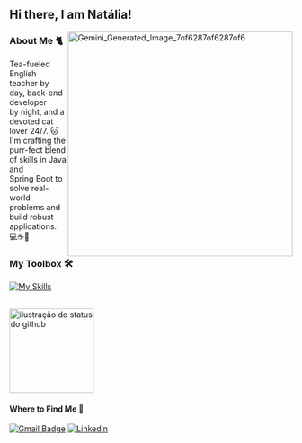 
## Hi there, I am Natália!
<img align=right width="400em" height="400em" alt="Gemini_Generated_Image_7of6287of6287of6" src="https://github.com/user-attachments/assets/eb6ca552-6061-4193-bf17-544ae4ad9ca4" />


### About Me 🐈
Tea-fueled English teacher by day, back-end developer  
by night, and a devoted cat lover 24/7. 🐱  
I'm crafting the purr-fect blend of skills in Java and  
Spring Boot to solve real-world problems and build robust  
applications. 💻☕️🌱

### My Toolbox 🛠️ 
[![My Skills](https://skillicons.dev/icons?i=java,spring,docker,maven,gradle,rabbitmq,mysql,postgres,nginx,idea,py,postman&perline=6)](https://skillicons.dev)<br><br> 

<img height="150em" src="https://github-readme-stats.vercel.app/api?username=nataliadiotto&show_icons=true&title_color=783c00&text_color=af552e&icon_color=783c00&bg_color=f8efd4&cache_seconds=2300" alt="ilustração do status do github">

#### Where to Find Me 📍 
[![Gmail Badge](https://img.shields.io/badge/-diottonatalia@gmail.com-006bed?style=flat-square&logo=Gmail&logoColor=white&link=mailto:{diottonatalia@gmail.com})](mailto:{diottonatalia@gmail.com})
[![Linkedin](https://img.shields.io/badge/-diottonatalia-blue?style=flat-square&logo=Linkedin&logoColor=white&link=https://www.linkedin.com/in/diottonatalia/)](https://www.linkedin.com/in/diottonatalia/) 


